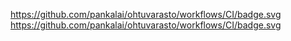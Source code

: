 [https://github.com/pankalai/ohtuvarasto/workflows/CI/badge.svg
](https://github.com/pankalai/ohtuvarasto/workflows/CI/badge.svg)https://github.com/pankalai/ohtuvarasto/workflows/CI/badge.svg

